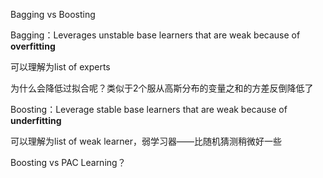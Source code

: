 Bagging vs Boosting

Bagging：Leverages unstable base learners that are weak because of **overfitting**

可以理解为list of experts

为什么会降低过拟合呢？类似于2个服从高斯分布的变量之和的方差反倒降低了

Boosting：Leverage stable base learners that are weak because of **underfitting**

可以理解为list of weak learner，弱学习器——比随机猜测稍微好一些

Boosting vs PAC Learning？







